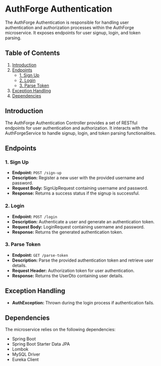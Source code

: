 # AuthForge Authentication

The AuthForge Authentication is responsible for handling user authentication and authorization processes within the AuthForge microservice. It exposes endpoints for user signup, login, and token parsing.

## Table of Contents

1. [Introduction](#introduction)
2. [Endpoints](#endpoints)
    - [1. Sign Up](#1-sign-up)
    - [2. Login](#2-login)
    - [3. Parse Token](#3-parse-token)
3. [Exception Handling](#exception-handling)
4. [Dependencies](#dependencies)

## Introduction

The AuthForge Authentication Controller provides a set of RESTful endpoints for user authentication and authorization. It interacts with the AuthForgeService to handle signup, login, and token parsing functionalities.

## Endpoints

### 1. Sign Up

- **Endpoint:** `POST /sign-up`
- **Description:** Register a new user with the provided username and password.
- **Request Body:** SignUpRequest containing username and password.
- **Response:** Returns a success status if the signup is successful.

### 2. Login

- **Endpoint:** `POST /login`
- **Description:** Authenticate a user and generate an authentication token.
- **Request Body:** LoginRequest containing username and password.
- **Response:** Returns the generated authentication token.

### 3. Parse Token

- **Endpoint:** `GET /parse-token`
- **Description:** Parse the provided authentication token and retrieve user details.
- **Request Header:** Authorization token for user authentication.
- **Response:** Returns the UserDto containing user details.

## Exception Handling

- **AuthException:** Thrown during the login process if authentication fails.

## Dependencies

The microservice relies on the following dependencies:
- Spring Boot
- Spring Boot Starter Data JPA
- Lombok
- MySQL Driver
- Eureka Client
